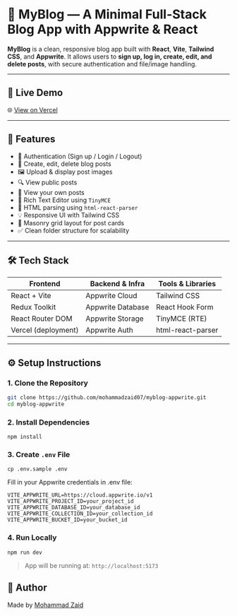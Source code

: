 # 📝 MyBlog — A Minimal Full-Stack Blog App with Appwrite & React

**MyBlog** is a clean, responsive blog app built with **React**, **Vite**, **Tailwind CSS**, and **Appwrite**.
It allows users to **sign up, log in, create, edit, and delete posts**, with secure authentication and file/image handling.

---

## 🚀 Live Demo

🌐 [View on Vercel](https://myblog-appwrite.vercel.app)

---

## 📸 Features

- 🔐 Authentication (Sign up / Login / Logout)
- 📝 Create, edit, delete blog posts
- 🖼️ Upload & display post images
- 🔍 View public posts
- 👤 View your own posts
- 🧾 Rich Text Editor using `TinyMCE`
- 🧠 HTML parsing using `html-react-parser`
- 💡 Responsive UI with Tailwind CSS
- 📂 Masonry grid layout for post cards
- ✅ Clean folder structure for scalability

---

## 🛠️ Tech Stack

| Frontend            | Backend & Infra   | Tools & Libraries |
| ------------------- | ----------------- | ----------------- |
| React + Vite        | Appwrite Cloud    | Tailwind CSS      |
| Redux Toolkit       | Appwrite Database | React Hook Form   |
| React Router DOM    | Appwrite Storage  | TinyMCE (RTE)     |
| Vercel (deployment) | Appwrite Auth     | html-react-parser |

---

## ⚙️ Setup Instructions

### 1. Clone the Repository

```bash
git clone https://github.com/mohammadzaid07/myblog-appwrite.git
cd myblog-appwrite
```

### 2. Install Dependencies

```
npm install
```

### 3. Create `.env` File

```
cp .env.sample .env
```

Fill in your Appwrite credentials in .env file:

```
VITE_APPWRITE_URL=https://cloud.appwrite.io/v1
VITE_APPWRITE_PROJECT_ID=your_project_id
VITE_APPWRITE_DATABASE_ID=your_database_id
VITE_APPWRITE_COLLECTION_ID=your_collection_id
VITE_APPWRITE_BUCKET_ID=your_bucket_id

```

### 4. Run Locally

```
npm run dev
```

> App will be running at: `http://localhost:5173`


## 👤 Author

Made by [Mohammad Zaid](https://www.linkedin.com/in/mohammadzaid07/)
